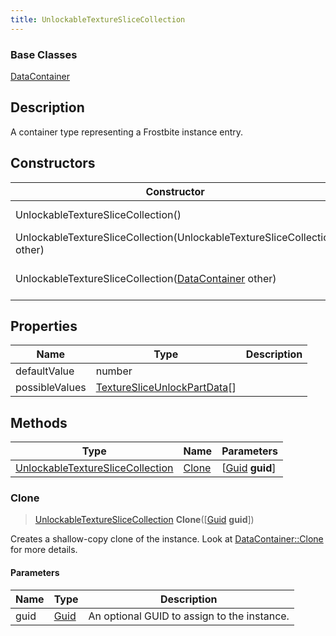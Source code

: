 ```yaml
---
title: UnlockableTextureSliceCollection
---
```

### Base Classes

[DataContainer](/vext/ref/shared/class/datacontainer)

## Description

A container type representing a Frostbite instance entry.

## Constructors

| Constructor                                                                                 | Description                                                                                                                                             |
| ------------------------------------------------------------------------------------------- | ------------------------------------------------------------------------------------------------------------------------------------------------------- |
| UnlockableTextureSliceCollection()                                                          | Create a new instance of this container type.                                                                                                           |
| UnlockableTextureSliceCollection(UnlockableTextureSliceCollection other)                    | Create a reference copy of an instance of the same type.                                                                                                |
| UnlockableTextureSliceCollection([DataContainer](/vext/ref/shared/class/datacontainer) other) | Upcast an instance of type [DataContainer](/vext/ref/shared/class/datacontainer) to [UnlockableTextureSliceCollection](/vext/ref/fb/unlockabletextureslicecollection/). |

## Properties

| Name           | Type                                                         | Description |
| -------------- | ------------------------------------------------------------ | ----------- |
| defaultValue   | number                                                       |             |
| possibleValues | [TextureSliceUnlockPartData](/vext/ref/fb/texturesliceunlockpartdata/)\[\] |             |

## Methods

| Type                                                                 | Name            | Parameters                                     |
| -------------------------------------------------------------------- | --------------- | ---------------------------------------------- |
| [UnlockableTextureSliceCollection](/vext/ref/fb/unlockabletextureslicecollection/) | [Clone](#clone) | \[[Guid](/vext/ref/shared/class/guid) **guid**\] |

### Clone

> [UnlockableTextureSliceCollection](/vext/ref/fb/unlockabletextureslicecollection/) **Clone**(\[[Guid](/vext/ref/shared/class/guid) **guid**\])

Creates a shallow-copy clone of the instance. Look at [DataContainer::Clone](/vext/ref/shared/class/datacontainer#clone) for more details.

#### Parameters

| Name | Type         | Description                                 |
| ---- | ------------ | ------------------------------------------- |
| guid | [Guid](/vext/ref/shared/class/guid/) | An optional GUID to assign to the instance. |
